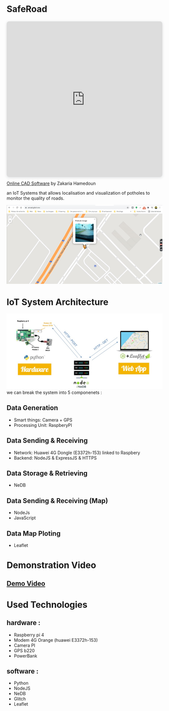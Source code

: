 # SafeRoad

<div style="position: relative; width: 100%; height: 0; padding-top: 100.0000%;
 padding-bottom: 0; box-shadow: 0 2px 8px 0 rgba(63,69,81,0.16); margin-top: 1.6em; margin-bottom: 0.9em; overflow: hidden;
 border-radius: 8px; will-change: transform;">
  <iframe loading="lazy" style="position: absolute; width: 100%; height: 100%; top: 0; left: 0; border: none; padding: 0;margin: 0;"
    src="https:&#x2F;&#x2F;www.canva.com&#x2F;design&#x2F;DAFUFcIPI50&#x2F;view?embed" allowfullscreen="allowfullscreen" allow="fullscreen">
  </iframe>
</div>
<a href="https:&#x2F;&#x2F;www.canva.com&#x2F;design&#x2F;DAFUFcIPI50&#x2F;view?utm_content=DAFUFcIPI50&amp;utm_campaign=designshare&amp;utm_medium=embeds&amp;utm_source=link" target="_blank" rel="noopener">Online CAD Software</a> by Zakaria Hamedoun

an IoT Systems that allows localisation and visualization of potholes to monitor the quality of roads.

![Web Application](./assets/amsa6-pothole-detection.jpg)

# IoT System Architecture

![IoT System Architecture](./assets/iot-app-architecture.jpg)
we can break the system into 5 componenets :

## Data Generation

- Smart things: Camera + GPS
- Processing Unit: RaspberyPI

## Data Sending & Receiving

- Network: Huawei 4G Dongle (E3372h-153) linked to Raspbery
- Backend: NodeJS & ExpressJS & HTTPS

## Data Storage & Retrieving

- NeDB

## Data Sending & Receiving (Map)

- NodeJs
- JavaScript

## Data Map Ploting

- Leaflet

# Demonstration Video

## [Demo Video](https://drive.google.com/file/d/1cuEcpcOaUutxG1opQEddCqUB-Nxv5CWZ/view?usp=sharing)

# Used Technologies

## hardware :

- Raspberry pi 4
- Modem 4G Orange (huawei E3372h-153)
- Camera PI
- GPS b220
- PowerBank

## software :

- Python
- NodeJS
- NeDB
- Glitch
- Leaflet
